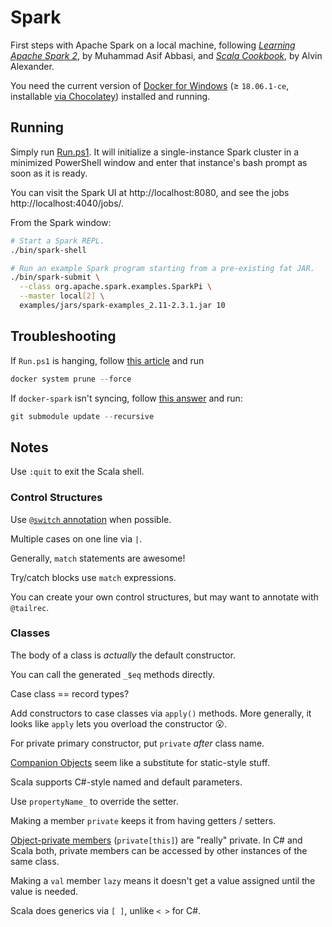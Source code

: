 # Spark

First steps with Apache Spark on a local machine, following
_[Learning Apache Spark 2](https://www.safaribooksonline.com/library/view/learning-apache-spark/9781785885136/)_,
by Muhammad Asif Abbasi, and
_[Scala Cookbook](https://www.safaribooksonline.com/library/view/scala-cookbook/9781449340292/)_,
by Alvin Alexander.

You need the current version of [Docker for Windows](https://docs.docker.com/docker-for-windows/install/)
(&ge; `18.06.1-ce`, installable [via Chocolatey](https://chocolatey.org/packages/docker-desktop))
installed and running.

## Running

Simply run [Run.ps1](./Run.ps1). It will initialize a single-instance Spark cluster
in a minimized PowerShell window and enter that instance's bash prompt as soon as
it is ready.

You can visit the Spark UI at http://localhost:8080, and see the jobs http://localhost:4040/jobs/.

From the Spark window:

```bash
# Start a Spark REPL.
./bin/spark-shell

# Run an example Spark program starting from a pre-existing fat JAR.
./bin/spark-submit \
  --class org.apache.spark.examples.SparkPi \
  --master local[2] \
  examples/jars/spark-examples_2.11-2.3.1.jar 10
```

## Troubleshooting

If `Run.ps1` is hanging, follow [this article](https://docs.docker.com/engine/reference/commandline/system_prune/)
and run

```powershell
docker system prune --force
```

If `docker-spark` isn't syncing, follow [this answer](https://stackoverflow.com/a/1032653) and run:

```powershell
git submodule update --recursive
```

## Notes

Use `:quit` to exit the Scala shell.

### Control Structures

Use [`@switch` annotation](https://stackoverflow.com/q/23985248) when possible.

Multiple cases on one line via `|`.

Generally, `match` statements are awesome!

Try/catch blocks use `match` expressions.

You can create your own control structures, but may want to annotate with `@tailrec`.

### Classes

The body of a class is _actually_ the default constructor.

You can call the generated `_$eq` methods directly.

Case class == record types?

Add constructors to case classes via `apply()` methods. More generally, it looks
like `apply` lets you overload the constructor :open_mouth:.

For private primary constructor, put `private` _after_ class name.

[Companion Objects](https://stackoverflow.com/q/609744) seem like a substitute for
static-style stuff.

Scala supports C\#-style named and default parameters.

Use `propertyName_` to override the setter.

Making a member `private` keeps it from having getters / setters.

[Object-private members](https://alvinalexander.com/scala/how-to-control-scala-method-scope-object-private-package)
(`private[this]`) are "really" private. In C\# and Scala both, private
members can be accessed by other instances of the same class.

Making a `val` member `lazy` means it doesn't get a value assigned until the
value is needed.

Scala does generics via `[ ]`, unlike `< >` for C\#.
